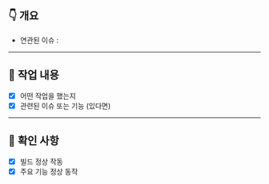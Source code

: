 <!-- 제목 : [분류] : 제목 -->
<!-- 분류 = 이슈 분류  -->

## 👇 개요

<!-- 간단한 개요  -->

- 연관된 이슈 : <!-- #1  -->

---

## 🔨 작업 내용

- [x] 어떤 작업을 했는지
- [x] 관련된 이슈 또는 기능 (있다면)

---

## 🧪 확인 사항

- [x] 빌드 정상 작동
- [x] 주요 기능 정상 동작
